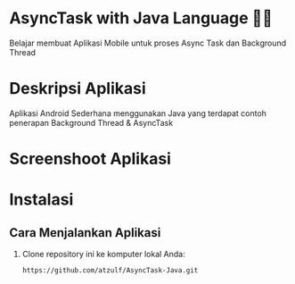# AsyncTask with Java Language 📱✨
Belajar membuat Aplikasi Mobile untuk proses Async Task dan Background Thread

# Deskripsi Aplikasi
Aplikasi Android Sederhana menggunakan Java yang terdapat contoh penerapan Background Thread & AsyncTask

# Screenshoot Aplikasi



# Instalasi 
## Cara Menjalankan Aplikasi
1. Clone repository ini ke komputer lokal Anda:
    ```bash
    https://github.com/atzulf/AsyncTask-Java.git
    ```
